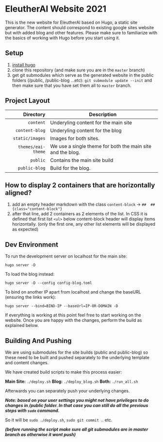 # EleutherAI Website 2021

This is the new website for EleutherAI based on Hugo, a static site generator. The content should correspond to existing google sites website but with added blog and other features. Please make sure to familiarize with the basics of working with Hugo before you start using it.

## Setup
1. [install hugo](https://gohugo.io/getting-started/installing/)
2. clone this repository (and make sure you are in the `master` branch)
3. get git submodules which serve as the generated website in the public folders (/public, /public-blog ...etc): `git submodule update --init` and then make sure that you have set them all to `master` branch.

## Project Layout

| Directory      | Description |
| -----------: | ----------- |
| `content` | Underyling content for the main site|
| `content-blog` | Underyling content for the blog |
| `static/images` | Images for both sites. |
| `themes/eai-theme` | We use a single theme for both the main site and the blog. | 
| `public` | Contains the main site build | 
| `public-blog` | Build for the blog.| 

## How to display 2 containers that are horizontally aligned?

1. add an empty header markdown with the class `content-block` -> `##  ## {class="content-block"}`
2. after that line, add 2 containers as 2 elements of the list. In CSS it is defined that first list `<ul>` below content-block header will display items horizontally. (only the first one, any other list elements will be displayed as expected)

## Dev Environment

To run the development server on localhost for the main site:

`hugo server -D`

To load the blog instead:

`hugo server -D --config config-blog.toml`

To bind on another IP apart from localhost and change the baseURL (ensuring the links work):

`hugo server --bind=BIND-IP --baseUrl=IP-OR-DOMAIN -D`

If everything is working at this point feel free to start working on the website. Once you are happy with the changes, perform the build as explained below.

## Building And Pushing

We are using submodules for the site builds (public and public-blog) so these need to be built and pushed separately to the underlying template and content changes.

We have created build scripts to make this process easier:

**Main Site:** `./deploy.sh`
**Blog:** `./deploy_blog.sh`
**Both:** `./run_all.sh`

Afterwards you can separately push your underlying changes.

***Note: based on your user settings you might not have privileges to do changes in /public folder. In that case you can still do all the previous steps with `sudo` command.***

So it will be `sudo ./deploy.sh`, `sudo git commit `.. etc.

***(before running the script make sure all git submodules are in master branch as otherwise it wont push)***




